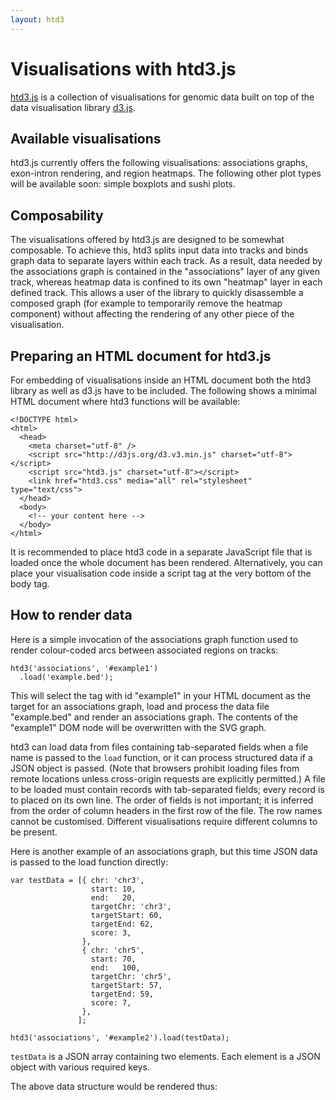 ```yaml
---
layout: htd3
---
```


# Visualisations with htd3.js

[htd3.js](https://github.com/BIMSBbioinfo/htd3) is a collection of
visualisations for genomic data built on top of the data visualisation
library [d3.js](http://d3js.org).


## Available visualisations

htd3.js currently offers the following visualisations: associations
graphs, exon-intron rendering, and region heatmaps.  The following
other plot types will be available soon: simple boxplots and sushi
plots.


## Composability

The visualisations offered by htd3.js are designed to be somewhat
composable.  To achieve this, htd3 splits input data into tracks and
binds graph data to separate layers within each track.  As a result,
data needed by the associations graph is contained in the
"associations" layer of any given track, whereas heatmap data is
confined to its own "heatmap" layer in each defined track.  This
allows a user of the library to quickly disassemble a composed graph
(for example to temporarily remove the heatmap component) without
affecting the rendering of any other piece of the visualisation.


## Preparing an HTML document for htd3.js

For embedding of visualisations inside an HTML document both the htd3
library as well as d3.js have to be included.  The following shows a
minimal HTML document where htd3 functions will be available:

    <!DOCTYPE html>
    <html>
      <head>
        <meta charset="utf-8" />
        <script src="http://d3js.org/d3.v3.min.js" charset="utf-8"></script>
        <script src="htd3.js" charset="utf-8"></script>
        <link href="htd3.css" media="all" rel="stylesheet" type="text/css">
      </head>
      <body>
        <!-- your content here -->
      </body>
    </html>

It is recommended to place htd3 code in a separate JavaScript file
that is loaded once the whole document has been rendered.
Alternatively, you can place your visualisation code inside a script
tag at the very bottom of the body tag.


## How to render data

Here is a simple invocation of the associations graph function used to
render colour-coded arcs between associated regions on tracks:

    htd3('associations', '#example1')
      .load('example.bed');

This will select the tag with id "example1" in your HTML document as
the target for an associations graph, load and process the data file
"example.bed" and render an associations graph.  The contents of
the "example1" DOM node will be overwritten with the SVG graph.

htd3 can load data from files containing tab-separated fields when a
file name is passed to the `load` function, or it can process
structured data if a JSON object is passed.  (Note that browsers
prohibit loading files from remote locations unless cross-origin
requests are explicitly permitted.)  A file to be loaded must contain
records with tab-separated fields; every record is to placed on its
own line.  The order of fields is not important; it is inferred from
the order of column headers in the first row of the file.  The row
names cannot be customised.  Different visualisations require
different columns to be present.

Here is another example of an associations graph, but this time JSON
data is passed to the load function directly:

    var testData = [{ chr: 'chr3',
                      start: 10,
                      end:   20,
                      targetChr: 'chr3',
                      targetStart: 60,
                      targetEnd: 62,
                      score: 3,
                    },
                    { chr: 'chr5',
                      start: 70,
                      end:   100,
                      targetChr: 'chr5',
                      targetStart: 57,
                      targetEnd: 59,
                      score: 7,
                    },
                   ];

    htd3('associations', '#example2').load(testData);

`testData` is a JSON array containing two elements.  Each element is a
JSON object with various required keys.

The above data structure would be rendered thus:

<div id="example2"></div>
<script type="text/javascript">
var testData = [{ chr: 'chr3',
                  start: 10,
                  end:   20,
                  targetChr: 'chr3',
                  targetStart: 60,
                  targetEnd: 62,
                  score: 3,
                },
                { chr: 'chr5',
                  start: 70,
                  end:   100,
                  targetChr: 'chr5',
                  targetStart: 57,
                  targetEnd: 59,
                  score: 7,
                },
               ];

htd3('associations', '#example2').load(testData);
</script>
